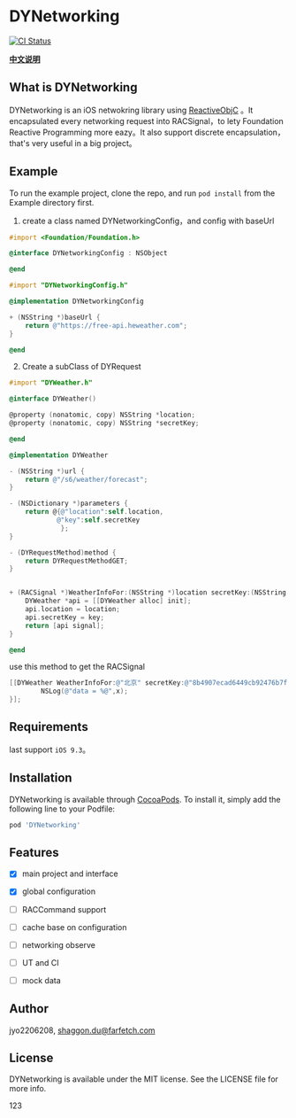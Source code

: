 # DYNetworking

[![CI Status](http://img.shields.io/travis/jyo2206208/DYNetworking.svg?style=flat)](https://travis-ci.org/jyo2206208/DYNetworking)

[**中文说明**](Docs/README_cn.md)

## What is DYNetworking

DYNetworking is an iOS netwokring library using [ReactiveObjC](https://github.com/ReactiveCocoa/ReactiveObjC) 。It encapsulated every networking request into RACSignal，to lety Foundation Reactive Programming more eazy。It also support discrete encapsulation，that's very useful in a big project。

## Example

To run the example project, clone the repo, and run `pod install` from the Example directory first.  
1. create a class named DYNetworkingConfig，and config with baseUrl

```objectivec
#import <Foundation/Foundation.h>

@interface DYNetworkingConfig : NSObject

@end

#import "DYNetworkingConfig.h"

@implementation DYNetworkingConfig

+ (NSString *)baseUrl {
    return @"https://free-api.heweather.com";
}

@end

```

2. Create a subClass of DYRequest

```objectivec
#import "DYWeather.h"

@interface DYWeather()

@property (nonatomic, copy) NSString *location;
@property (nonatomic, copy) NSString *secretKey;

@end

@implementation DYWeather

- (NSString *)url {
    return @"/s6/weather/forecast";
}

- (NSDictionary *)parameters {
    return @{@"location":self.location,
            @"key":self.secretKey
             };
}

- (DYRequestMethod)method {
    return DYRequestMethodGET;
}


+ (RACSignal *)WeatherInfoFor:(NSString *)location secretKey:(NSString *)key {
    DYWeather *api = [[DYWeather alloc] init];
    api.location = location;
    api.secretKey = key;
    return [api signal];
}

@end
```

use this method to get the RACSignal

```objectivec
[[DYWeather WeatherInfoFor:@"北京" secretKey:@"8b4907ecad6449cb92476b7f888284ac"] subscribeNext:^(id  _Nullable x) {
        NSLog(@"data = %@",x);
}];
```



## Requirements
last support `iOS 9.3`。

## Installation

DYNetworking is available through [CocoaPods](http://cocoapods.org). To install
it, simply add the following line to your Podfile:

```ruby
pod 'DYNetworking'
```

## Features

- [x] main project and interface
- [x] global configuration
- [ ] RACCommand support
- [ ] cache base on configuration
- [ ] networking observe
- [ ] UT and CI
- [ ] mock data



## Author

jyo2206208, shaggon.du@farfetch.com

## License

DYNetworking is available under the MIT license. See the LICENSE file for more info.

123